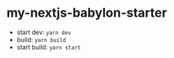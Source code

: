 # my-nextjs-babylon-starter

* start dev: `yarn dev`
* build: `yarn build`
* start build: `yarn start`
